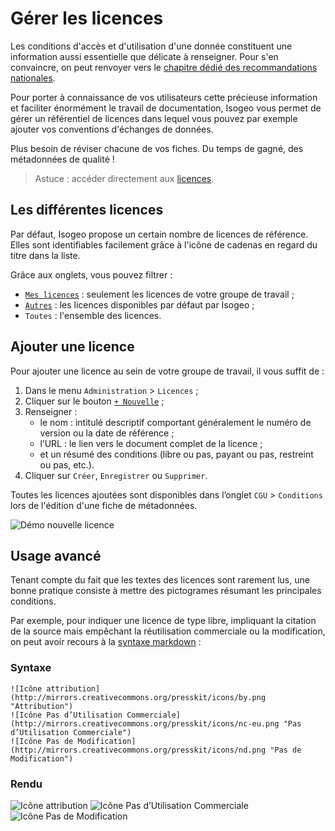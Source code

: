 # Gérer les licences <i class="fa fa-legal"></i>

Les conditions d&apos;accès et d&apos;utilisation d&apos;une donnée constituent une information aussi essentielle que délicate à renseigner. Pour s&apos;en convaincre, on peut renvoyer vers le [chapitre dédié des recommandations nationales](http://georezo.net/wiki/main/donnees/inspire/aide_a_la_saisie_des_metadonnees_inspire#contraintes_en_matiere_d_acces_et_d_utilisation).

Pour porter à connaissance de vos utilisateurs cette précieuse information et faciliter énormément le travail de documentation, Isogeo vous permet de gérer un référentiel de licences dans lequel vous pouvez par exemple ajouter vos conventions d&apos;échanges de données.

Plus besoin de réviser chacune de vos fiches. Du temps de gagné, des métadonnées de qualité !

> Astuce : accéder directement aux [licences](https://app.isogeo.com/admin/licenses).

## Les différentes licences

Par défaut, Isogeo propose un certain nombre de licences de référence. Elles sont identifiables facilement grâce à l&apos;icône de cadenas en regard du titre dans la liste.

Grâce aux onglets, vous pouvez filtrer :
* [`Mes licences`](https://app.isogeo.com/admin/licenses/owned) : seulement les licences de votre groupe de travail ;
* [`Autres`](https://app.isogeo.com/admin/licenses/shared) : les licences disponibles par défaut par Isogeo ;
* `Toutes` : l&apos;ensemble des licences.

## Ajouter une licence

Pour ajouter une licence au sein de votre groupe de travail, il vous suffit de :

1.	Dans le menu `Administration` > `Licences` ;
2.	Cliquer sur le bouton [`+ Nouvelle`](https://app.isogeo.com/admin/licenses/new) ;
3.	Renseigner :
    * le nom : intitulé descriptif comportant généralement le numéro de version ou la date de référence ;
    * l’URL : le lien vers le document complet de la licence ;
    * et un résumé des conditions (libre ou pas, payant ou pas, restreint ou pas, etc.).
4.	Cliquer sur `Créer`, `Enregistrer` ou `Supprimer`.

Toutes les licences ajoutées sont disponibles dans l’onglet `CGU` > `Conditions` lors de l&apos;édition d&apos;une fiche de métadonnées.

![Démo nouvelle licence](/images/adm_licenses_add.gif "Ajouter une nouvelle licence")

## Usage avancé

Tenant compte du fait que les textes des licences sont rarement lus, une bonne pratique consiste à mettre des pictogrames résumant les principales conditions.

Par exemple, pour indiquer une licence de type libre, impliquant la citation de la source mais empêchant la réutilisation commerciale ou la modification, on peut avoir recours à la [syntaxe markdown](/fr/features/documentation/syntax_markdown.html) :

### Syntaxe

```no-highlight
![Icône attribution](http://mirrors.creativecommons.org/presskit/icons/by.png "Attribution")
![Icône Pas d’Utilisation Commerciale](http://mirrors.creativecommons.org/presskit/icons/nc-eu.png "Pas d’Utilisation Commerciale")
![Icône Pas de Modification](http://mirrors.creativecommons.org/presskit/icons/nd.png "Pas de Modification")
```

### Rendu

![Icône attribution](http://mirrors.creativecommons.org/presskit/icons/by.png "Attribution")
![Icône Pas d’Utilisation Commerciale](http://mirrors.creativecommons.org/presskit/icons/nc-eu.png "Pas d’Utilisation Commerciale")
![Icône Pas de Modification](http://mirrors.creativecommons.org/presskit/icons/nd.png "Pas de Modification")
